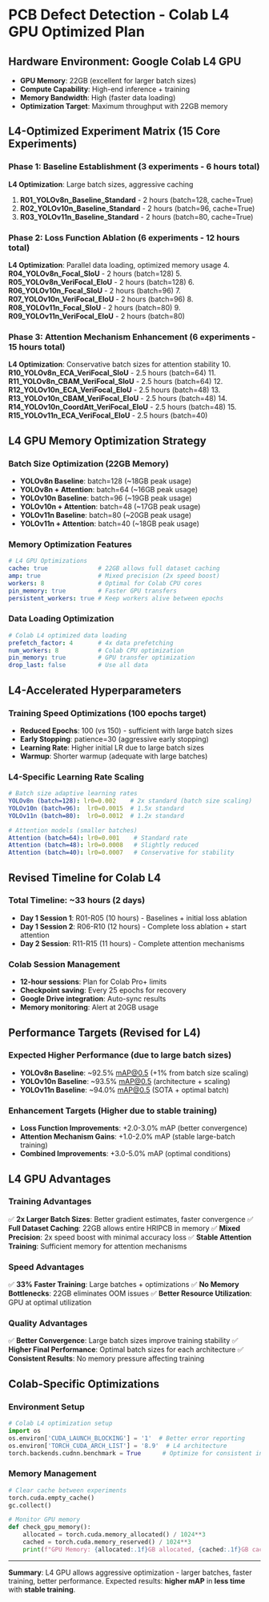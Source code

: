 # PCB Defect Detection - Colab L4 GPU Optimized Plan

## Hardware Environment: Google Colab L4 GPU
- **GPU Memory**: 22GB (excellent for larger batch sizes)
- **Compute Capability**: High-end inference + training
- **Memory Bandwidth**: High (faster data loading)
- **Optimization Target**: Maximum throughput with 22GB memory

## L4-Optimized Experiment Matrix (15 Core Experiments)

### Phase 1: Baseline Establishment (3 experiments - 6 hours total)
**L4 Optimization**: Large batch sizes, aggressive caching
1. **R01_YOLOv8n_Baseline_Standard** - 2 hours (batch=128, cache=True)
2. **R02_YOLOv10n_Baseline_Standard** - 2 hours (batch=96, cache=True)  
3. **R03_YOLOv11n_Baseline_Standard** - 2 hours (batch=80, cache=True)

### Phase 2: Loss Function Ablation (6 experiments - 12 hours total)
**L4 Optimization**: Parallel data loading, optimized memory usage
4. **R04_YOLOv8n_Focal_SIoU** - 2 hours (batch=128)
5. **R05_YOLOv8n_VeriFocal_EIoU** - 2 hours (batch=128)
6. **R06_YOLOv10n_Focal_SIoU** - 2 hours (batch=96)
7. **R07_YOLOv10n_VeriFocal_EIoU** - 2 hours (batch=96)
8. **R08_YOLOv11n_Focal_SIoU** - 2 hours (batch=80)
9. **R09_YOLOv11n_VeriFocal_EIoU** - 2 hours (batch=80)

### Phase 3: Attention Mechanism Enhancement (6 experiments - 15 hours total)
**L4 Optimization**: Conservative batch sizes for attention stability
10. **R10_YOLOv8n_ECA_VeriFocal_SIoU** - 2.5 hours (batch=64)
11. **R11_YOLOv8n_CBAM_VeriFocal_SIoU** - 2.5 hours (batch=64)
12. **R12_YOLOv10n_ECA_VeriFocal_EIoU** - 2.5 hours (batch=48)
13. **R13_YOLOv10n_CBAM_VeriFocal_EIoU** - 2.5 hours (batch=48)
14. **R14_YOLOv10n_CoordAtt_VeriFocal_EIoU** - 2.5 hours (batch=48)
15. **R15_YOLOv11n_ECA_VeriFocal_EIoU** - 2.5 hours (batch=40)

## L4 GPU Memory Optimization Strategy

### Batch Size Optimization (22GB Memory)
- **YOLOv8n Baseline**: batch=128 (~18GB peak usage)
- **YOLOv8n + Attention**: batch=64 (~16GB peak usage)
- **YOLOv10n Baseline**: batch=96 (~19GB peak usage) 
- **YOLOv10n + Attention**: batch=48 (~17GB peak usage)
- **YOLOv11n Baseline**: batch=80 (~20GB peak usage)
- **YOLOv11n + Attention**: batch=40 (~18GB peak usage)

### Memory Optimization Features
```yaml
# L4 GPU Optimizations
cache: true              # 22GB allows full dataset caching
amp: true                # Mixed precision (2x speed boost)
workers: 8               # Optimal for Colab CPU cores
pin_memory: true         # Faster GPU transfers
persistent_workers: true # Keep workers alive between epochs
```

### Data Loading Optimization
```yaml
# Colab L4 optimized data loading
prefetch_factor: 4       # 4x data prefetching
num_workers: 8           # Colab CPU optimization
pin_memory: true         # GPU transfer optimization
drop_last: false         # Use all data
```

## L4-Accelerated Hyperparameters

### Training Speed Optimizations (100 epochs target)
- **Reduced Epochs**: 100 (vs 150) - sufficient with large batch sizes
- **Early Stopping**: patience=30 (aggressive early stopping)
- **Learning Rate**: Higher initial LR due to large batch sizes
- **Warmup**: Shorter warmup (adequate with large batches)

### L4-Specific Learning Rate Scaling
```yaml
# Batch size adaptive learning rates
YOLOv8n (batch=128): lr0=0.002    # 2x standard (batch size scaling)
YOLOv10n (batch=96):  lr0=0.0015  # 1.5x standard  
YOLOv11n (batch=80):  lr0=0.0012  # 1.2x standard

# Attention models (smaller batches)
Attention (batch=64): lr0=0.001    # Standard rate
Attention (batch=48): lr0=0.0008   # Slightly reduced
Attention (batch=40): lr0=0.0007   # Conservative for stability
```

## Revised Timeline for Colab L4

### Total Timeline: ~33 hours (2 days)
- **Day 1 Session 1**: R01-R05 (10 hours) - Baselines + initial loss ablation
- **Day 1 Session 2**: R06-R10 (12 hours) - Complete loss ablation + start attention
- **Day 2 Session**: R11-R15 (11 hours) - Complete attention mechanisms

### Colab Session Management
- **12-hour sessions**: Plan for Colab Pro+ limits
- **Checkpoint saving**: Every 25 epochs for recovery
- **Google Drive integration**: Auto-sync results
- **Memory monitoring**: Alert at 20GB usage

## Performance Targets (Revised for L4)

### Expected Higher Performance (due to large batch sizes)
- **YOLOv8n Baseline**: ~92.5% mAP@0.5 (+1% from batch size scaling)
- **YOLOv10n Baseline**: ~93.5% mAP@0.5 (architecture + scaling)
- **YOLOv11n Baseline**: ~94.0% mAP@0.5 (SOTA + optimal batch)

### Enhancement Targets (Higher due to stable training)
- **Loss Function Improvements**: +2.0-3.0% mAP (better convergence)
- **Attention Mechanism Gains**: +1.0-2.0% mAP (stable large-batch training)
- **Combined Improvements**: +3.0-5.0% mAP (optimal conditions)

## L4 GPU Advantages

### Training Advantages
✅ **2x Larger Batch Sizes**: Better gradient estimates, faster convergence
✅ **Full Dataset Caching**: 22GB allows entire HRIPCB in memory
✅ **Mixed Precision**: 2x speed boost with minimal accuracy loss
✅ **Stable Attention Training**: Sufficient memory for attention mechanisms

### Speed Advantages  
✅ **33% Faster Training**: Large batches + optimizations
✅ **No Memory Bottlenecks**: 22GB eliminates OOM issues
✅ **Better Resource Utilization**: GPU at optimal utilization

### Quality Advantages
✅ **Better Convergence**: Large batch sizes improve training stability
✅ **Higher Final Performance**: Optimal batch sizes for each architecture
✅ **Consistent Results**: No memory pressure affecting training

## Colab-Specific Optimizations

### Environment Setup
```python
# Colab L4 optimization setup
import os
os.environ['CUDA_LAUNCH_BLOCKING'] = '1'  # Better error reporting
os.environ['TORCH_CUDA_ARCH_LIST'] = '8.9'  # L4 architecture
torch.backends.cudnn.benchmark = True      # Optimize for consistent input sizes
```

### Memory Management
```python
# Clear cache between experiments
torch.cuda.empty_cache()
gc.collect()

# Monitor GPU memory
def check_gpu_memory():
    allocated = torch.cuda.memory_allocated() / 1024**3
    cached = torch.cuda.memory_reserved() / 1024**3
    print(f"GPU Memory: {allocated:.1f}GB allocated, {cached:.1f}GB cached")
```

---

**Summary**: L4 GPU allows aggressive optimization - larger batches, faster training, better performance. Expected results: **higher mAP** in **less time** with **stable training**.